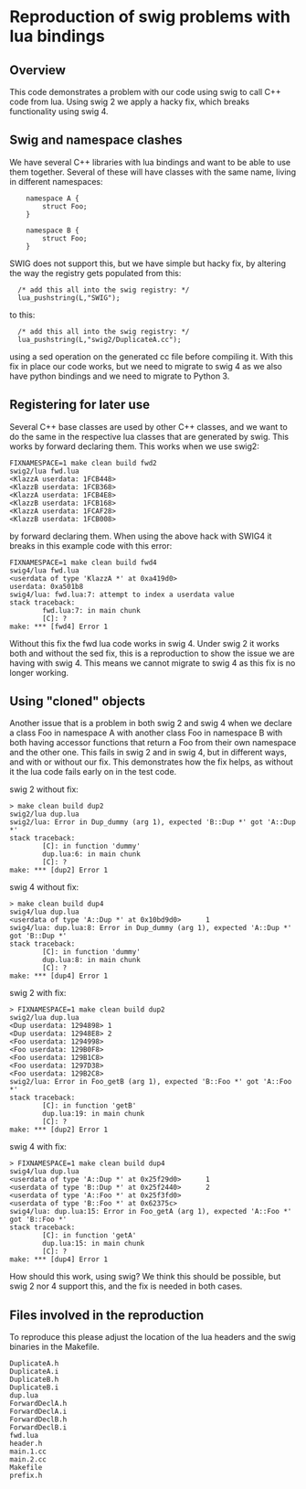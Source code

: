 # Reproduction of swig problems with lua bindings

## Overview

This code demonstrates a problem with our code using swig to call C++ code from
lua. Using swig 2 we apply a hacky fix, which breaks functionality using swig 4.

## Swig and namespace clashes

We have several C++ libraries with lua bindings and want to be able to use them
together. Several of these will have classes with the same name, living in
different namespaces:

```
    namespace A {
        struct Foo;
    }

    namespace B {
        struct Foo;
    }
```

SWIG does not support this, but we have simple but hacky fix, by altering the
way the registry gets populated from this:

```
  /* add this all into the swig registry: */
  lua_pushstring(L,"SWIG");
```
to this:
```
  /* add this all into the swig registry: */
  lua_pushstring(L,"swig2/DuplicateA.cc");
```
using a sed operation on the generated cc file before compiling it. With this
fix in place our code works, but we need to migrate to swig 4 as we also have
python bindings and we need to migrate to Python 3.

## Registering for later use

Several C++ base classes are used by other C++ classes, and we want to do the
same in the respective lua classes that are generated by swig. This works
by forward declaring them. This works when we use swig2:
```
FIXNAMESPACE=1 make clean build fwd2
swig2/lua fwd.lua
<KlazzA userdata: 1FCB448>
<KlazzB userdata: 1FCB368>
<KlazzA userdata: 1FCB4E8>
<KlazzB userdata: 1FCB168>
<KlazzA userdata: 1FCAF28>
<KlazzB userdata: 1FCB008>
```
by forward declaring them. When using the above hack with SWIG4 it breaks
in this example code with this error:

```
FIXNAMESPACE=1 make clean build fwd4
swig4/lua fwd.lua
<userdata of type 'KlazzA *' at 0xa419d0>
userdata: 0xa501b8
swig4/lua: fwd.lua:7: attempt to index a userdata value
stack traceback:
        fwd.lua:7: in main chunk
        [C]: ?
make: *** [fwd4] Error 1
```
Without this fix the fwd lua code works in swig 4. Under swig 2 it works both
and without the sed fix, this is a reproduction to show the issue we are having
with swig 4.  This means we cannot migrate to swig 4 as this fix is no longer
working.

## Using "cloned" objects

Another issue that is a problem in both swig 2 and swig 4 when we declare a
class Foo in namespace A with another class Foo in namespace B with both having
accessor functions that return a Foo from their own namespace and the other one.
This fails in swig 2 and in swig 4, but in different ways, and with or without
our fix. This demonstrates how the fix helps, as without it the lua code fails
early on in the test code.

swig 2 without fix:
```
> make clean build dup2
swig2/lua dup.lua
swig2/lua: Error in Dup_dummy (arg 1), expected 'B::Dup *' got 'A::Dup *'
stack traceback:
        [C]: in function 'dummy'
        dup.lua:6: in main chunk
        [C]: ?
make: *** [dup2] Error 1
```
swig 4 without fix:
```
> make clean build dup4
swig4/lua dup.lua
<userdata of type 'A::Dup *' at 0x10bd9d0>      1
swig4/lua: dup.lua:8: Error in Dup_dummy (arg 1), expected 'A::Dup *' got 'B::Dup *'
stack traceback:
        [C]: in function 'dummy'
        dup.lua:8: in main chunk
        [C]: ?
make: *** [dup4] Error 1
```
swig 2 with fix:
```
> FIXNAMESPACE=1 make clean build dup2
swig2/lua dup.lua
<Dup userdata: 1294898> 1
<Dup userdata: 12948E8> 2
<Foo userdata: 1294998>
<Foo userdata: 129B0F8>
<Foo userdata: 129B1C8>
<Foo userdata: 1297D38>
<Foo userdata: 129B2C8>
swig2/lua: Error in Foo_getB (arg 1), expected 'B::Foo *' got 'A::Foo *'
stack traceback:
        [C]: in function 'getB'
        dup.lua:19: in main chunk
        [C]: ?
make: *** [dup2] Error 1
```
swig 4 with fix:

```
> FIXNAMESPACE=1 make clean build dup4
swig4/lua dup.lua
<userdata of type 'A::Dup *' at 0x25f29d0>      1
<userdata of type 'B::Dup *' at 0x25f2440>      2
<userdata of type 'A::Foo *' at 0x25f3fd0>
<userdata of type 'B::Foo *' at 0x62375c>
swig4/lua: dup.lua:15: Error in Foo_getA (arg 1), expected 'A::Foo *' got 'B::Foo *'
stack traceback:
        [C]: in function 'getA'
        dup.lua:15: in main chunk
        [C]: ?
make: *** [dup4] Error 1
```

How should this work, using swig? We think this should be possible, but swig 2
nor 4 support this, and the fix is needed in both cases.

## Files involved in the reproduction

To reproduce this please adjust the location of the lua headers and the swig
binaries in the Makefile.

```
DuplicateA.h
DuplicateA.i
DuplicateB.h
DuplicateB.i
dup.lua
ForwardDeclA.h
ForwardDeclA.i
ForwardDeclB.h
ForwardDeclB.i
fwd.lua
header.h
main.1.cc
main.2.cc
Makefile
prefix.h
```
